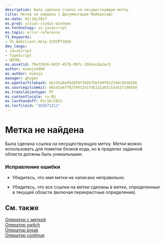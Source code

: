```yaml
---
description: Была сделана ссылка на несуществующую метку.
title: Метка не найдена | Документация Майкрософт
ms.date: 01/18/2017
ms.prod: visual-studio-windows
ms.technology: vs-javascript
ms.topic: error-reference
f1_keywords:
- VS.WebClient.Help.SCRIPT1026
dev_langs:
- JavaScript
- TypeScript
- DHTML
ms.assetid: 79e32926-b03f-457b-997c-2bb2ec8a1ec5
author: mikejo5000
ms.author: mikejo
manager: ghogen
ms.openlocfilehash: 6b135a8a95ddf0f3b05f5bfd9f92274dc5638246
ms.sourcegitcommit: 691d2a47f92f991241fdb132a82c53a537198d50
ms.translationtype: MT
ms.contentlocale: ru-RU
ms.lasthandoff: 03/16/2021
ms.locfileid: "103571211"
---
```

# <a name="label-not-found"></a>Метка не найдена
Была сделана ссылка на несуществующую метку. Метки можно использовать для пометки блоков кода, но в пределах заданной области должны быть уникальными.  
  
### <a name="to-correct-this-error"></a>Исправление ошибки  
  
- Убедитесь, что имя метки не написано неправильно.  
  
- Убедитесь, что все ссылки на метки сделаны в метки, определенные в текущей области (включая перекрестные определения).  
  
## <a name="see-also"></a>См. также  
 [Оператор с меткой](https://developer.mozilla.org/docs/Web/JavaScript/Reference/Statements/label)   
 [Оператор switch](https://developer.mozilla.org/docs/Web/JavaScript/Reference/Statements/switch)   
 [Оператор break](https://developer.mozilla.org/docs/Web/JavaScript/Reference/Statements/break)   
 [Оператор continue](https://developer.mozilla.org/docs/Web/JavaScript/Reference/Statements/continue)
